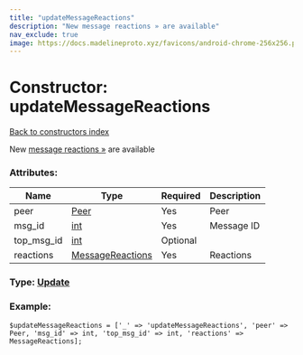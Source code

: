 ```yaml
---
title: "updateMessageReactions"
description: "New message reactions » are available"
nav_exclude: true
image: https://docs.madelineproto.xyz/favicons/android-chrome-256x256.png
---
```

# Constructor: updateMessageReactions  
[Back to constructors index](/API_docs/constructors/index.html)



New [message reactions »](https://core.telegram.org/api/reactions) are available

### Attributes:

| Name     |    Type       | Required | Description |
|----------|---------------|----------|-------------|
|peer|[Peer](/API_docs/types/Peer.html) | Yes|Peer|
|msg\_id|[int](/API_docs/types/int.html) | Yes|Message ID|
|top\_msg\_id|[int](/API_docs/types/int.html) | Optional|
|reactions|[MessageReactions](/API_docs/types/MessageReactions.html) | Yes|Reactions|



### Type: [Update](/API_docs/types/Update.html)


### Example:

```
$updateMessageReactions = ['_' => 'updateMessageReactions', 'peer' => Peer, 'msg_id' => int, 'top_msg_id' => int, 'reactions' => MessageReactions];
```  
